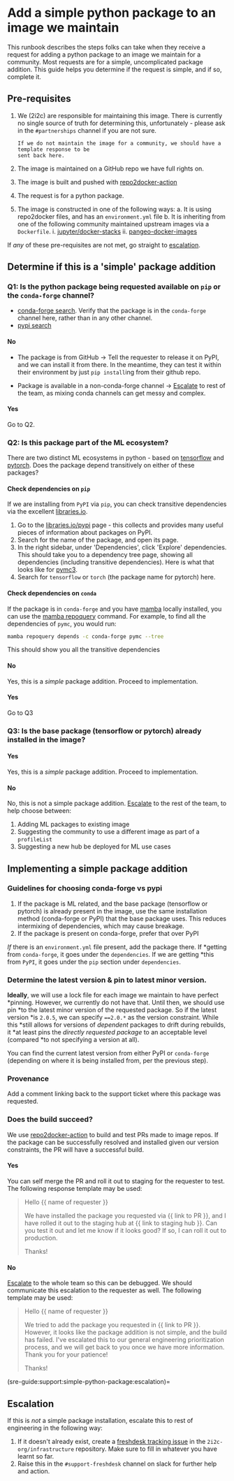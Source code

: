 # Add a simple python package to an image we maintain

This runbook describes the steps folks can take when they receive a request for
adding a python package to an image we maintain for a community. Most requests are for
a simple, uncomplicated package addition. This guide helps you determine if the request
is simple, and if so, complete it.

## Pre-requisites

1. We (2i2c) are responsible for maintaining this image. There is currently no single source of
   truth for determining this, unfortunately - please ask in the `#partnerships` channel if you
   are not sure.

   ```{Note}
   If we do not maintain the image for a community, we should have a template response to be
   sent back here.
   ```

2. The image is maintained on a GitHub repo we have full rights on.

3. The image is built and pushed with [repo2docker-action](https://github.com/jupyterhub/repo2docker-action)

4. The request is for a python package.

5. The image is constructed in one of the following ways:
    a. It is using repo2docker files, and has an `environment.yml` file
    b. It is inheriting from one of the following community maintained upstream images via a `Dockerfile`.
        i. [jupyter/docker-stacks](https://github.com/jupyter/docker-stacks)
        ii. [pangeo-docker-images](https://github.com/pangeo-data/pangeo-docker-images/)

If *any* of these pre-requisites are not met, go straight to [escalation](sre-guide:support:simple-python-package:escalation).

## Determine if this is a 'simple' package addition

### Q1: Is the python package being requested available on `pip` or the `conda-forge` channel?

- [conda-forge search](https://anaconda.org/search). Verify that the package is in the `conda-forge` channel here, rather than in any other channel.
- [pypi search](https://pypi.org/)

#### No

- The package is from GitHub -> Tell the requester to release it on PyPI, and we
  can install it from there. In the meantime, they can test it within their
  environment by just `pip install`ing from their github repo.

- Package is available in a non-conda-forge channel ->
  [Escalate](sre-guide:support:simple-python-package:escalation) to rest of the
  team, as mixing conda channels can get messy and complex.

#### Yes

Go to Q2.

### Q2: Is this package part of the ML ecosystem?

There are two distinct ML ecosystems in python - based on
[tensorflow](https://www.tensorflow.org/) and [pytorch](https://pytorch.org/).
Does the package depend transitively on either of these packages?

#### Check dependencies on `pip`

If we are installing from `PyPI` via `pip`, you can check transitive dependencies
via the excellent [libraries.io](https://libraries.io).

1. Go to the [libraries.io/pypi](https://libraries.io/pypi/) page - this collects
   and provides many useful pieces of information about packages on PyPI.
2. Search for the name of the package, and open its page.
3. In the right sidebar, under 'Dependencies', click 'Explore' dependencies.
   This should take you to a dependency tree page, showing all dependencies
   (including transitive dependencies). Here is what that looks
   like for [pymc3](https://libraries.io/pypi/pymc3/3.11.5/tree).
4. Search for `tensorflow` or `torch` (the package name for pytorch) here.

#### Check dependencies on `conda`

If the package is in `conda-forge` and you have [mamba](https://mamba.readthedocs.io)
locally installed, you can use the [mamba repoquery](https://mamba.readthedocs.io/en/latest/user_guide/mamba.html#repoquery)
command. For example, to find all the dependencies of `pymc`, you would run:

```bash
mamba repoquery depends -c conda-forge pymc --tree
```

This should show you all the transitive dependencies

#### No

Yes, this is a *simple* package addition. Proceed to implementation.

#### Yes

Go to Q3

### Q3: Is the base package (tensorflow or pytorch) already installed in the image?

#### Yes

Yes, this is a *simple* package addition. Proceed to implementation.

#### No

No, this is not a simple package addition.
[Escalate](sre-guide:support:simple-python-package:escalation) to the rest of
the team, to help choose between:

1. Adding ML packages to existing image
2. Suggesting the community to use a different image as part of a `profileList`
3. Suggesting a new hub be deployed for ML use cases

## Implementing a simple package addition

### Guidelines for choosing conda-forge vs pypi

1. If the package is ML related, and the base package (tensorflow or pytorch) is
   already present in the image, use the same installation method (conda-forge or
   PyPI) that the base package uses. This reduces intermixing of dependencies,
   which may cause breakage.
2. If the package is present on conda-forge, prefer that over PyPI

*If* there is an `environment.yml` file present, add the package there. If
*getting from `conda-forge`, it goes under the `dependencies`. If we are getting
*this from `PyPI`, it goes under the `pip` section under `dependencies`.

### Determine the latest version & pin to latest minor version.

**Ideally**, we will use a lock file for each image we maintain to have perfect
*pinning. However, we currently do not have that. Until then, we should use pin
*to the latest minor version of the requested package. So if the latest version
*is `2.0.5`, we can specify `==2.0.*` as the version constraint. While this
*still allows for versions of *dependent* packages to drift during rebuilds, it
*at least pins the *directly requested package* to an acceptable level (compared
*to not specifying a version at all).

You can find the current latest version from either PyPI or `conda-forge` (depending
on where it is being installed from, per the previous step).

### Provenance

Add a comment linking back to the support ticket where this package was requested.

### Does the build succeed?

We use [repo2docker-action](https://github.com/jupyterhub/repo2docker-action) to build and test PRs made to image repos. If the package can be successfully resolved and installed given our version constraints, the PR will have a successful build.

#### Yes

You can self merge the PR and roll it out to staging for the requester to test. The following response template may be used:

> Hello {{ name of requester }}
>
> We have installed the package you requested via {{ link to PR }}, and I have rolled it out to the staging hub at {{ link to staging hub }}. Can you test it out and let me know if it looks good? If so, I can roll it out to production.
>
> Thanks!

#### No

[Escalate](sre-guide:support:simple-python-package:escalation) to the whole team
so this can be debugged. We should communicate this escalation to the requester as well.
The following template may be used:

> Hello {{ name of requester }}
>
> We tried to add the package you requested in {{ link to PR }}. However, it looks like the package addition is not simple, and the build has failed. I've escalated this to our general engineering prioritization process, and we will get back to you once we have more information. Thank you for your patience!
>
> Thanks!

(sre-guide:support:simple-python-package:escalation)=
## Escalation

If this is *not* a simple package installation, escalate this to rest of engineering in the following way:

1. If it doesn't already exist, create a [freshdesk tracking issue](https://github.com/2i2c-org/infrastructure/issues/new?assignees=&labels=support&projects=&template=5_freshdesk-ticket.yml&title=%5BSupport%5D+%7B%7B+Ticket+name+%7D%7D)
   in the `2i2c-org/infrastructure` repository. Make sure to fill in whatever you have learnt so
   far.
2. Raise this in the `#support-freshdesk` channel on slack for further help and action.
